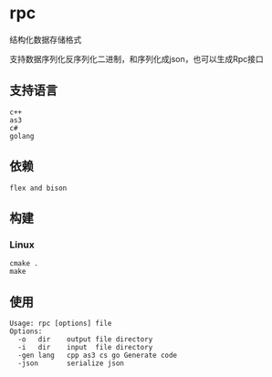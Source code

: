# rpc

结构化数据存储格式

支持数据序列化反序列化二进制，和序列化成json，也可以生成Rpc接口

## 支持语言
```
c++
as3
c# 
golang
```

## 依赖
```
flex and bison
```

## 构建
### Linux 
```
cmake .
make 
```

## 使用
```
Usage: rpc [options] file
Options:
  -o   dir    output file directory
  -i   dir    input  file directory
  -gen lang   cpp as3 cs go Generate code
  -json       serialize json
```
